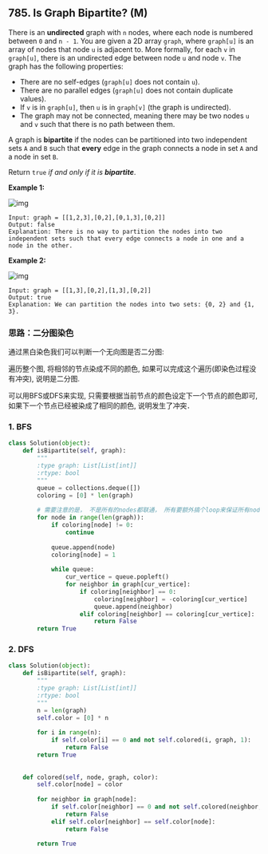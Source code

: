 ## 785. Is Graph Bipartite? (M)

There is an **undirected** graph with `n` nodes, where each node is numbered between `0` and `n - 1`. You are given a 2D array `graph`, where `graph[u]` is an array of nodes that node `u` is adjacent to. More formally, for each `v` in `graph[u]`, there is an undirected edge between node `u` and node `v`. The graph has the following properties:

- There are no self-edges (`graph[u]` does not contain `u`).
- There are no parallel edges (`graph[u]` does not contain duplicate values).
- If `v` is in `graph[u]`, then `u` is in `graph[v]` (the graph is undirected).
- The graph may not be connected, meaning there may be two nodes `u` and `v` such that there is no path between them.

A graph is **bipartite** if the nodes can be partitioned into two independent sets `A` and `B` such that **every** edge in the graph connects a node in set `A` and a node in set `B`.

Return `true` *if and only if it is **bipartite***.

**Example 1:**

![img](https://assets.leetcode.com/uploads/2020/10/21/bi2.jpg)

```
Input: graph = [[1,2,3],[0,2],[0,1,3],[0,2]]
Output: false
Explanation: There is no way to partition the nodes into two independent sets such that every edge connects a node in one and a node in the other.
```

**Example 2:**

![img](https://assets.leetcode.com/uploads/2020/10/21/bi1.jpg)

```
Input: graph = [[1,3],[0,2],[1,3],[0,2]]
Output: true
Explanation: We can partition the nodes into two sets: {0, 2} and {1, 3}.
```



### 思路：二分图染色

通过黑白染色我们可以判断一个无向图是否二分图:

遍历整个图, 将相邻的节点染成不同的颜色, 如果可以完成这个遍历(即染色过程没有冲突), 说明是二分图.

可以用BFS或DFS来实现, 只需要根据当前节点的颜色设定下一个节点的颜色即可, 如果下一个节点已经被染成了相同的颜色, 说明发生了冲突．

### 1. BFS

```python
class Solution(object):
    def isBipartite(self, graph):
        """
        :type graph: List[List[int]]
        :rtype: bool
        """
        queue = collections.deque([])
        coloring = [0] * len(graph)
        
        # 需要注意的是， 不是所有的nodes都联通， 所有要额外搞个loop来保证所有nodes都visit过。
        for node in range(len(graph)):
            if coloring[node] != 0:
                continue
            
            queue.append(node)
            coloring[node] = 1
            
            while queue:
                cur_vertice = queue.popleft()
                for neighbor in graph[cur_vertice]:
                    if coloring[neighbor] == 0:
                        coloring[neighbor] = -coloring[cur_vertice]
                        queue.append(neighbor)
                    elif coloring[neighbor] == coloring[cur_vertice]:
                        return False
        return True
```



### 2. DFS

```python
class Solution(object):
    def isBipartite(self, graph):
        """
        :type graph: List[List[int]]
        :rtype: bool
        """
        n = len(graph)
        self.color = [0] * n
        
        for i in range(n):
            if self.color[i] == 0 and not self.colored(i, graph, 1):
                return False
        return True 
    
    
    def colored(self, node, graph, color):
        self.color[node] = color
        
        for neighbor in graph[node]:
            if self.color[neighbor] == 0 and not self.colored(neighbor, graph, -color):
                return False
            elif self.color[neighbor] == self.color[node]:
                return False
        
        return True
```

